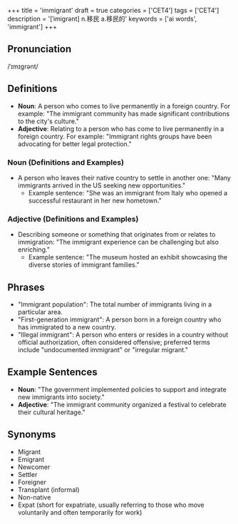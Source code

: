 +++
title = 'immigrant'
draft = true
categories = ['CET4']
tags = ['CET4']
description = '[ˈimigrənt] n.移民 a.移民的'
keywords = ['ai words', 'immigrant']
+++

## Pronunciation
/ˈɪmɪɡrənt/

## Definitions
- **Noun**: A person who comes to live permanently in a foreign country. For example: "The immigrant community has made significant contributions to the city's culture."
- **Adjective**: Relating to a person who has come to live permanently in a foreign country. For example: "Immigrant rights groups have been advocating for better legal protection."

### Noun (Definitions and Examples)
- A person who leaves their native country to settle in another one: "Many immigrants arrived in the US seeking new opportunities."
  - Example sentence: "She was an immigrant from Italy who opened a successful restaurant in her new hometown."

### Adjective (Definitions and Examples)
- Describing someone or something that originates from or relates to immigration: "The immigrant experience can be challenging but also enriching."
  - Example sentence: "The museum hosted an exhibit showcasing the diverse stories of immigrant families."

## Phrases
- "Immigrant population": The total number of immigrants living in a particular area.
- "First-generation immigrant": A person born in a foreign country who has immigrated to a new country.
- "Illegal immigrant": A person who enters or resides in a country without official authorization, often considered offensive; preferred terms include "undocumented immigrant" or "irregular migrant."

## Example Sentences
- **Noun**: "The government implemented policies to support and integrate new immigrants into society."
- **Adjective**: "The immigrant community organized a festival to celebrate their cultural heritage."

## Synonyms
- Migrant
- Emigrant
- Newcomer
- Settler
- Foreigner
- Transplant (informal) 
- Non-native
- Expat (short for expatriate, usually referring to those who move voluntarily and often temporarily for work)
